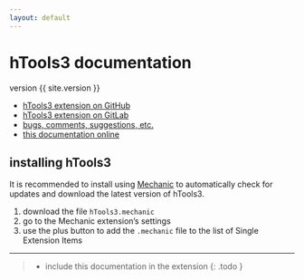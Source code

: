 ```yaml
---
layout: default
---
```


hTools3 documentation
=====================

version {{ site.version }}

- [hTools3 extension on GitHub](http://github.com/gferreira/htools3_extension)
- [hTools3 extension on GitLab](http://gitlab.com/hipertipo/htools3_core_extension)
- [bugs, comments, suggestions, etc.](http://github.com/gferreira/htools3_extension/issues)
- [this documentation online](http://hipertipo.gitlab.io/htools3_core_extension/)

installing hTools3
------------------

It is recommended to install using [Mechanic] to automatically check for updates and download the latest version of hTools3.

1. download the file `hTools3.mechanic`
2. go to the Mechanic extension’s settings
3. use the plus button to add the `.mechanic` file to the list of Single Extension Items

[RoboFont]: http://robofont.com/
[Mechanic]: http://github.com/robofont-mechanic/mechanic-2

- - -

> - include this documentation in the extension
{: .todo }
